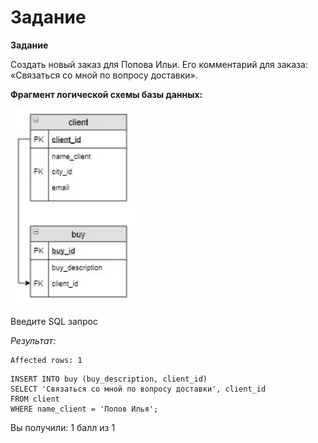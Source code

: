 # Задание

**Задание**

Создать новый заказ для Попова Ильи. Его комментарий для заказа: «Связаться со мной по вопросу доставки».

**Фрагмент логической схемы базы данных:**

<p float="left">
<img src="shop2_5_3.jpg" width="200" />
</p>

Введите SQL запрос

*Результат:*

```mysql
Affected rows: 1
```

```mysql
INSERT INTO buy (buy_description, client_id)
SELECT 'Связаться со мной по вопросу доставки', client_id
FROM client
WHERE name_client = 'Попов Илья';
```

Вы получили: 1 балл из 1
